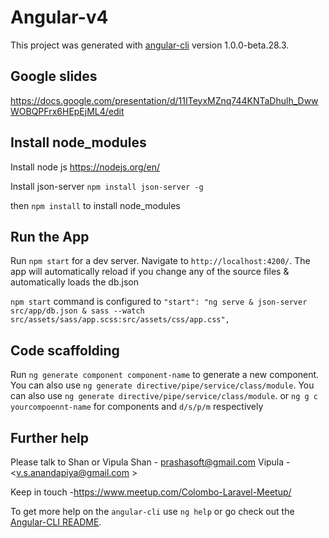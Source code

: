 # Angular-v4

This project was generated with [angular-cli](https://github.com/angular/angular-cli) version 1.0.0-beta.28.3.

## Google slides 
https://docs.google.com/presentation/d/11ITeyxMZnq744KNTaDhulh_DwwWOBQPFrx6HEpEjML4/edit

## Install node_modules
Install node js https://nodejs.org/en/

Install json-server `npm install json-server -g`

then `npm install` to install node_modules


## Run the App
Run `npm start` for a dev server. Navigate to `http://localhost:4200/`. The app will automatically reload if you change any of the source files & automatically loads the db.json 

`npm start` command is configured to
`"start": "ng serve & json-server src/app/db.json & sass --watch src/assets/sass/app.scss:src/assets/css/app.css",`

## Code scaffolding

Run `ng generate component component-name` to generate a new component. You can also use `ng generate directive/pipe/service/class/module`.
You can also use `ng generate directive/pipe/service/class/module`. or `ng g c yourcompoennt-name` for components and `d/s/p/m` respectively 

## Further help

Please talk to Shan or Vipula
Shan - <prashasoft@gmail.com>
Vipula - <v.s.anandapiya@gmail.com >

Keep in touch -https://www.meetup.com/Colombo-Laravel-Meetup/

To get more help on the `angular-cli` use `ng help` or go check out the [Angular-CLI README](https://github.com/angular/angular-cli/blob/master/README.md).
